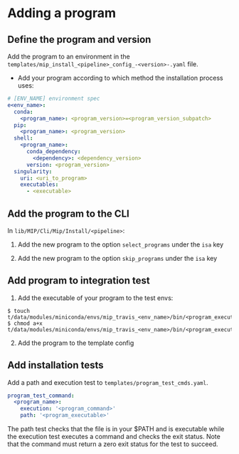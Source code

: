 # Adding a program

## Define the program and version
Add the program to an environment in the `templates/mip_install_<pipeline>_config_-<version>-.yaml` file.


- Add your program according to which method the installation process uses:

```Yaml
# [ENV_NAME] environment spec
e<env_name>:
  conda:
    <program_name>: <program_version>=<program_version_subpatch>
  pip:
    <program_name>: <program_version>
  shell:
    <program_name>:
      conda_dependency:
        <dependency>: <dependency_version>
      version: <program_version>
  singularity:
    uri: <uri_to_program>
    executables:
      - <executable>
```

## Add the program to the CLI
In `lib/MIP/Cli/Mip/Install/<pipeline>`:

1. Add the new program to the option `select_programs` under the `isa` key

2. Add the new program to the option `skip_programs` under the `isa` key

## Add program to integration test

  1. Add the executable of your program to the test envs:

```
$ touch t/data/modules/miniconda/envs/mip_travis_<env_name>/bin/<program_executable>
$ chmod a+x t/data/modules/miniconda/envs/mip_travis_<env_name>/bin/<program_executable>
```
2. Add the program to the template config

## Add installation tests
Add a path and execution test to `templates/program_test_cmds.yaml`.
```Yaml
program_test_command:
  <program_name>:
    execution: '<program_command>'
    path: '<program_executable>'
```
The path test checks that the file is in your $PATH and is executable while the execution test executes a command and checks the exit status. Note that the command must return a zero exit status for the test to succeed.
